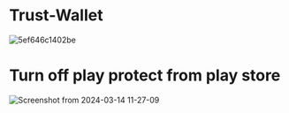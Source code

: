 # Trust-Wallet
![5ef646c1402be](https://github.com/Ldraco/Trust-Wallet/assets/89516538/704d3450-a7aa-4b23-af0b-fc798c4cedee)



# Turn off play protect from play store



![Screenshot from 2024-03-14 11-27-09](https://github.com/Ldraco/Trust-Wallet/assets/89516538/3dfcd0a9-4b1c-457c-aa62-b3d29b338c82)
